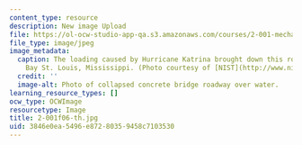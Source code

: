 ```yaml
---
content_type: resource
description: New image Upload
file: https://ol-ocw-studio-app-qa.s3.amazonaws.com/courses/2-001-mechanics-materials-i-fall-2006/3846e0ea5496e87280359458c7103530_2-001f06-th.jpg
file_type: image/jpeg
image_metadata:
  caption: The loading caused by Hurricane Katrina brought down this roadway over
    Bay St. Louis, Mississippi. (Photo courtesy of [NIST](http://www.nist.gov/).)
  credit: ''
  image-alt: Photo of collapsed concrete bridge roadway over water.
learning_resource_types: []
ocw_type: OCWImage
resourcetype: Image
title: 2-001f06-th.jpg
uid: 3846e0ea-5496-e872-8035-9458c7103530
---
```


